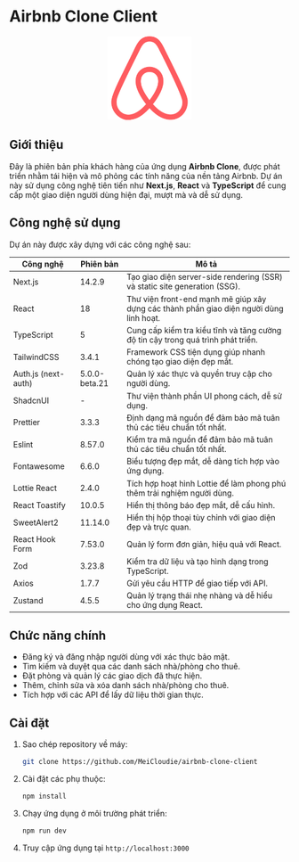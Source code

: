 # Airbnb Clone Client

<div style="text-align: center;">
  <img src="public/logo/favicon.ico" alt="Logo" width="150" height="150">
</div>

## Giới thiệu

Đây là phiên bản phía khách hàng của ứng dụng **Airbnb Clone**, được phát triển nhằm tái hiện và mô phỏng các tính năng của nền tảng Airbnb. Dự án này sử dụng công nghệ tiên tiến như **Next.js**, **React** và **TypeScript** để cung cấp một giao diện người dùng hiện đại, mượt mà và dễ sử dụng.

## Công nghệ sử dụng

Dự án này được xây dựng với các công nghệ sau:

| Công nghệ           | Phiên bản     | Mô tả                                                                                   |
| ------------------- | ------------- | --------------------------------------------------------------------------------------- |
| Next.js             | 14.2.9        | Tạo giao diện server-side rendering (SSR) và static site generation (SSG).              |
| React               | 18            | Thư viện front-end mạnh mẽ giúp xây dựng các thành phần giao diện người dùng linh hoạt. |
| TypeScript          | 5             | Cung cấp kiểm tra kiểu tĩnh và tăng cường độ tin cậy trong quá trình phát triển.        |
| TailwindCSS         | 3.4.1         | Framework CSS tiện dụng giúp nhanh chóng tạo giao diện đẹp mắt.                         |
| Auth.js (next-auth) | 5.0.0-beta.21 | Quản lý xác thực và quyền truy cập cho người dùng.                                      |
| ShadcnUI            | -             | Thư viện thành phần UI phong cách, dễ sử dụng.                                          |
| Prettier            | 3.3.3         | Định dạng mã nguồn để đảm bảo mã tuân thủ các tiêu chuẩn tốt nhất.                      |
| Eslint              | 8.57.0        | Kiểm tra mã nguồn để đảm bảo mã tuân thủ các tiêu chuẩn tốt nhất.                       |
| Fontawesome         | 6.6.0         | Biểu tượng đẹp mắt, dễ dàng tích hợp vào ứng dụng.                                      |
| Lottie React        | 2.4.0         | Tích hợp hoạt hình Lottie để làm phong phú thêm trải nghiệm người dùng.                 |
| React Toastify      | 10.0.5        | Hiển thị thông báo đẹp mắt, dễ cấu hình.                                                |
| SweetAlert2         | 11.14.0       | Hiển thị hộp thoại tùy chỉnh với giao diện đẹp và trực quan.                            |
| React Hook Form     | 7.53.0        | Quản lý form đơn giản, hiệu quả với React.                                              |
| Zod                 | 3.23.8        | Kiểm tra dữ liệu và tạo hình dạng trong TypeScript.                                     |
| Axios               | 1.7.7         | Gửi yêu cầu HTTP để giao tiếp với API.                                                  |
| Zustand             | 4.5.5         | Quản lý trạng thái nhẹ nhàng và dễ hiểu cho ứng dụng React.                             |

## Chức năng chính

- Đăng ký và đăng nhập người dùng với xác thực bảo mật.
- Tìm kiếm và duyệt qua các danh sách nhà/phòng cho thuê.
- Đặt phòng và quản lý các giao dịch đã thực hiện.
- Thêm, chỉnh sửa và xóa danh sách nhà/phòng cho thuê.
- Tích hợp với các API để lấy dữ liệu thời gian thực.

## Cài đặt

1.  Sao chép repository về máy:

    ```sh
    git clone https://github.com/MeiCloudie/airbnb-clone-client
    ```

2.  Cài đặt các phụ thuộc:

    ```sh
    npm install
    ```

3.  Chạy ứng dụng ở môi trường phát triển:

    ```sh
    npm run dev
    ```

4.  Truy cập ứng dụng tại `http://localhost:3000`
